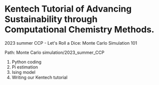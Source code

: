 # Kentech Tutorial of Advancing Sustainability through Computational Chemistry Methods.

2023 summer CCP - Let's Roll a Dice: Monte Carlo Simulation 101

Path: Monte Carlo simulation/2023_summer_CCP

1. Python coding
2. Pi estimation
3. Ising model
4. Writing our Kentech tutorial
